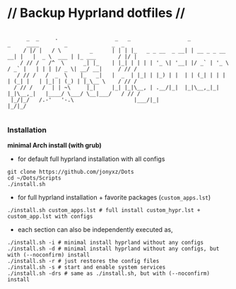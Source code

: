 # // Backup Hyprland dotfiles //

```shell

      _  _     .                  _   _                  _                 _     ____        _              _  _    
     / |/ |   / \         _      | | | |_   _ _ __  _ __| | __ _ _ __   __| |   |  _ \  ___ | |_ ___       / |/ |   
    / // /   /^  \      _| |_    | |_| | | | | '_ \| '__| |/ _` | '_ \ / _` |   | | | |/ _ \| __/ __|     / // /    
   / // /   /  _  \    |_   _|   |  _  | |_| | |_) | |  | | (_| | | | | (_| |   | |_| | (_) | |_\__ \    / // /  
  / // /   /  | | ~\     |_|     |_| |_|\__, | .__/|_|  |_|\__,_|_| |_|\__,_|   |____/ \___/ \__|___/   / // /    
 |_/|_/   /.-'   '-.\                   |___/|_|                                                       |_/|_/
               

```


### Installation

**minimal Arch install (with grub)**
- for default full hyprland installation with all configs
```shell
git clone https://github.com/jonyxz/Dots
cd ~/Dots/Scripts
./install.sh 
```

- for full hyprland installation + favorite packages (`custom_apps.lst`) 
```shell
./install.sh custom_apps.lst # full install custom_hypr.lst + custom_app.lst with configs
```

- each section can also be independently executed as,
```shell
./install.sh -i # minimal install hyprland without any configs
./install.sh -d # minimal install hyprland without any configs, but with (--noconfirm) install
./install.sh -r # just restores the config files
./install.sh -s # start and enable system services
./install.sh -drs # same as ./install.sh, but with (--noconfirm) install
```
